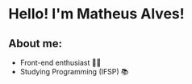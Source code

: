 # Hello! I'm Matheus Alves!

## About me:

 - Front-end enthusiast 👨‍💻
 - Studying Programming (IFSP) 📚

